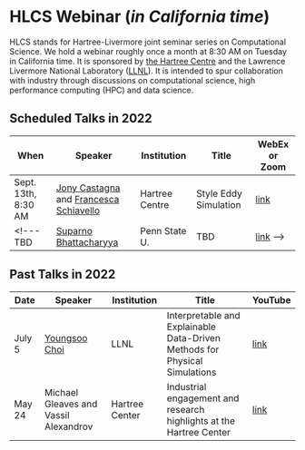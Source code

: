 <script type="text/x-mathjax-config">
  MathJax.Hub.Config({tex2jax: {inlineMath: [['$','$']]}});
</script>
<script type="text/javascript"
  src="//cdn.mathjax.org/mathjax/latest/MathJax.js?config=TeX-AMS-MML_HTMLorMML">
</script>

# HLCS Webinar (_in California time_)
HLCS stands for Hartree-Livermore joint seminar series on Computational
Science. We hold a webinar roughly once a month at 8:30 AM on Tuesday in
California time. It is sponsored by [the Hartree
Centre](https://www.hartree.stfc.ac.uk/Pages/home.aspx) and the Lawrence
Livermore National Laboratory ([LLNL](https://www.llnl.gov)). It is intended to
spur collaboration with industry through discussions on computational science,
high performance computing (HPC) and data science. 

## Scheduled Talks in 2022
When           | Speaker        |  Institution      | Title                         | WebEx or Zoom
-------------- | -------------- | ----------------- | ----------------------------- | -----
Sept. 13th, 8:30 AM | [Jony Castagna](https://www.researchgate.net/profile/Jony-Castagna) and [Francesca Schiavello](https://www.linkedin.com/in/francesca-schiavello-298162b1/?originalSubdomain=uk) | Hartree Centre | Style Eddy Simulation | [link](https://ukri.zoom.us/j/93249724320)
<!--- TBD   | [Suparno Bhattacharyya](https://sites.psu.edu/suparnob/) | Penn State U. | TBD | [link]() -->

## Past Talks in 2022
Date      | Speaker        |  Institution      | Title                         | YouTube
---------- | -------------- | ----------------- | ----------------------------- | ---------
July 5 | [Youngsoo Choi](https://people.llnl.gov/choi15) | LLNL | Interpretable and Explainable Data-Driven Methods for Physical Simulations | [link](https://youtu.be/gWQiGb_906c)
May 24 | Michael Gleaves and Vassil Alexandrov | Hartree Center | Industrial engagement and research highlights at the Hartree Center  | [link](https://youtu.be/su3nnyv4C98)
